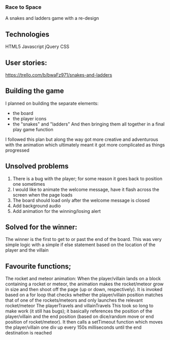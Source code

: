 ### Race to Space
A snakes and ladders game with a re-design

## Technologies 
HTML5
Javascript
jQuery
CSS

## User stories:
https://trello.com/b/bwaFz971/snakes-and-ladders

## Building the game
I planned on building the separate elements:
* the board
* the player icons
* the "snakes" and "ladders" 
And then bringing them all together in a final play game function

I followed this plan but along the way got more creative and adventurous with the animation which ultimately meant it got more complicated as things progressed

## Unsolved problems
1. There is a bug with the player; for some reason it goes back to position one sometimes
2. I would like to animate the welcome message, have it flash across the screen when the page loads
3. The board should load only after the welcome message is closed
4. Add background audio
5. Add animation for the winning/losing alert

## Solved for the winner:
The winner is the first to get to or past the end of the board. This was very simple logic with a simple if else statement based on the location of the player and the villain

## Favourite functions; 
The rocket and meteor animation:
    When the player/villain lands on a block containing a rocket or meteor, the animation makes the rocket/meteor grow in size and then shoot off the page (up or down, respectively). It is invoked based on a for loop that checks whether the player/villain position matches that of one of the rockets/meteors and only launches the relevant rocket/meteor
The playerTravels and villainTravels
    This took so long to make work (it still has bugs); it basically references the position of the player/villain and the end position (based on dice/random move or end position of rocket/meteor). It then calls a setTimeout function which moves the player/villain one div up every 150s milliseconds until the end destination is reached


